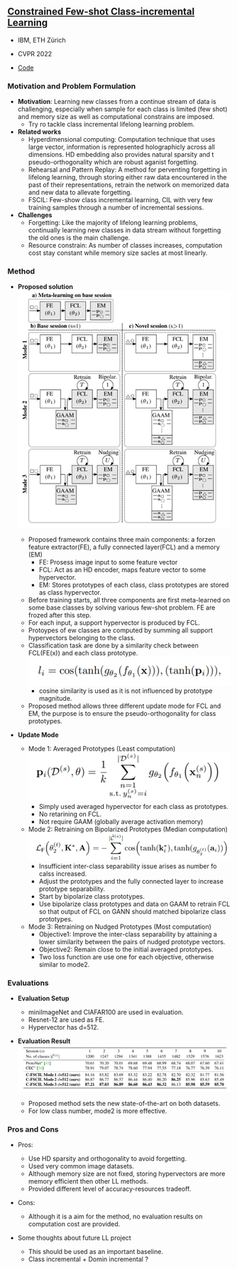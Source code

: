 ## [Constrained Few-shot Class-incremental Learning](https://arxiv.org/pdf/2203.16588.pdf)

* IBM, ETH Zürich

* CVPR 2022

* [Code](https://github.com/IBM/constrained-FSCIL)

### Motivation and Problem Formulation

* **Motivation**: Learning new classes from a continue stream of data is challenging, especially when sample for each class is limited (few shot) and memory size as well as computational constrains are imposed.
  * Try ro tackle class incremental lifelong learning problem.
* **Related works**
  * Hyperdimensional computing: Computation technique that uses large vector, information is represented holographicly across all dimensions. HD embedding also provides natural sparsity and t pseudo-orthogonality which are robust aganist forgetting.
  * Rehearsal and Pattern Replay: A method for perventing forgetting in lifelong learning, through storing either raw data encountered in the past of their representations, retrain the network on memorized data and new data to allevate forgetting.
  * FSCIL: Few-show class incremental learning, CIL with very few training samples through a number of incremental sessions.
* **Challenges**
  * Forgetting: Like the majority of lifelong learning problems, continually learning new classes in data stream without forgetting the old ones is the main challenge.
  * Resource constrain: As number of classes increases, computation cost stay constant while memory size sacles at most linearly.
### Method

* **Proposed solution**
  ![C-FSCIL](./C-FSCIL.PNG)
  * Proposed framework contains three main components: a forzen feature extractor(FE), a fully connected layer(FCL) and a memory (EM)
    * FE: Prosess image input to some feature vector
    * FCL: Act as an HD encoder, maps feature vector to some hypervector.
    * EM: Stores prototypes of each class, class prototypes are stored as class hypervector.
  * Before training starts, all three components are first meta-learned on some base classes by solving various few-shot problem. FE are frozed after this step.
  * For each input, a support hypervector is produced by FCL.
  * Protoypes of ew classes are computed by summing all support hypervectors belonging to the class.
  * Classification task are done by a similarity check between FCL(FE(x)) and each class prototype.
    ![C-FSCIL_similarity](./C-FSCIL_similarity.PNG)
    * cosine similarity is used as it is not influenced by prototype magnitude.
  * Proposed method allows three different update mode for FCL and EM, the purpose is to ensure the pseudo-orthogonality for class prototypes.

* **Update Mode**
  * Mode 1: Averaged Prototypes (Least computation)
    ![C-FSCIL_mode1](./C-FSCIL_mode1.PNG)
    * Simply used averaged hypervector for each class as prototypes.
    * No retarining on FCL.
    * Not require GAAM (globally average activation memory)
  * Mode 2: Retraining on Bipolarized Prototypes (Median computation)
    ![C-FSCIL_mode2_loss](./C-FSCIL_mode2_loss.PNG)
    * Insufficient inter-class separability issue arises as number fo calss increased.
    * Adjust the prototypes and the fully connected layer to increase prototype separability.
    * Start by bipolarize class prototypes.
    * Use bipolarize class prototypes and data on GAAM to retrain FCL so that output of FCL on GANN should matched bipolarize class prototypes.
  * Mode 3: Retraining on Nudged Prototypes (Most computation)
    * Objective1: Improve the inter-class separability by attaining a lower similarity between the pairs of nudged prototype vectors.
    * Objective2: Remain close to the initial averaged prototypes.
    * Two loss function are use one for each objective, otherwise similar to mode2.


### Evaluations

* **Evaluation Setup**
  * miniImageNet and CIAFAR100 are used in evaluation.
  * Resnet-12 are used as FE.
  * Hypervector has d=512.

* **Evaluation Result**
  ![C-FSCIL_result](./C-FSCIL_result.PNG)
  * Proposed method sets the new state-of-the-art on both datasets.
  * For low class number, mode2 is more effective.


### Pros and Cons

* Pros:
  * Use HD sparsity and orthogonality to avoid forgetting.
  * Used very common image datasets.
  * Although memory size are not fixed, storing hypervectors are more memory efficient then other LL methods.
  * Provided different level of accuracy-resources tradeoff.

* Cons:
  * Although it is a aim for the method, no evaluation results on computation cost are provided.

* Some thoughts about future LL project
  * This should be used as an important baseline.
  * Class incremental + Domin incremental ?
